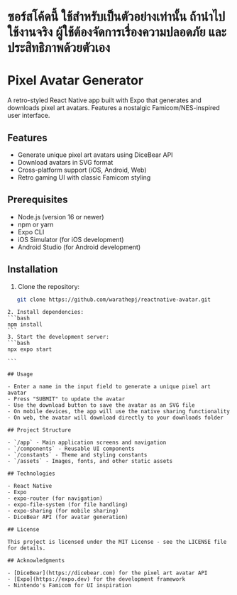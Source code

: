 # ซอร์สโค้ดนี้ ใช้สำหรับเป็นตัวอย่างเท่านั้น ถ้านำไปใช้งานจริง ผู้ใช้ต้องจัดการเรื่องความปลอดภัย และ ประสิทธิภาพด้วยตัวเอง

# Pixel Avatar Generator

A retro-styled React Native app built with Expo that generates and downloads pixel art avatars. Features a nostalgic Famicom/NES-inspired user interface.

## Features

- Generate unique pixel art avatars using DiceBear API
- Download avatars in SVG format
- Cross-platform support (iOS, Android, Web)
- Retro gaming UI with classic Famicom styling

## Prerequisites

- Node.js (version 16 or newer)
- npm or yarn
- Expo CLI
- iOS Simulator (for iOS development)
- Android Studio (for Android development)

## Installation

1. Clone the repository:

```bash
   git clone https://github.com/warathepj/reactnative-avatar.git
```

````
2. Install dependencies:
```bash
npm install
```
3. Start the development server:
```bash
npx expo start

```

## Usage

- Enter a name in the input field to generate a unique pixel art avatar
- Press "SUBMIT" to update the avatar
- Use the download button to save the avatar as an SVG file
- On mobile devices, the app will use the native sharing functionality
- On web, the avatar will download directly to your downloads folder

## Project Structure

- `/app` - Main application screens and navigation
- `/components` - Reusable UI components
- `/constants` - Theme and styling constants
- `/assets` - Images, fonts, and other static assets

## Technologies

- React Native
- Expo
- expo-router (for navigation)
- expo-file-system (for file handling)
- expo-sharing (for mobile sharing)
- DiceBear API (for avatar generation)

## License

This project is licensed under the MIT License - see the LICENSE file for details.

## Acknowledgments

- [DiceBear](https://dicebear.com) for the pixel art avatar API
- [Expo](https://expo.dev) for the development framework
- Nintendo's Famicom for UI inspiration
````
